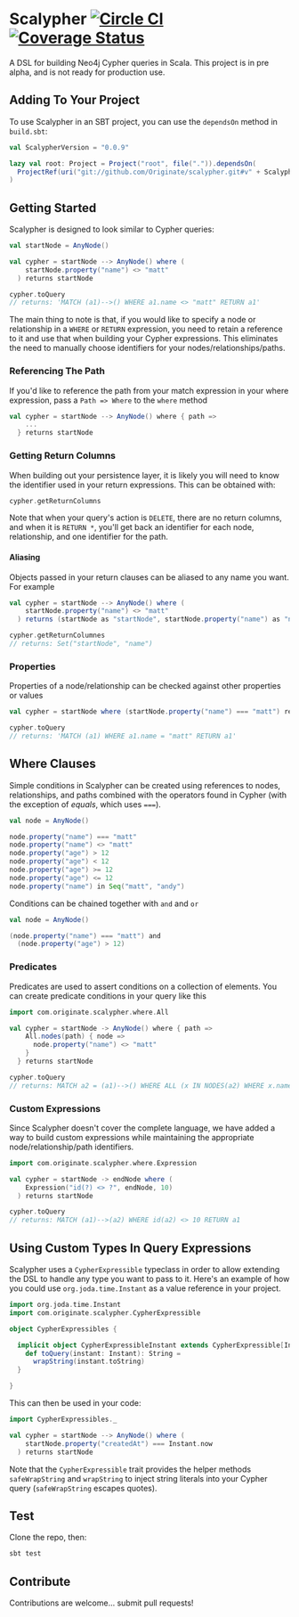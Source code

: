# Scalypher [![Circle CI](https://circleci.com/gh/Originate/scalypher/tree/master.svg?style=svg)](https://circleci.com/gh/Originate/scalypher/tree/master) [![Coverage Status](https://coveralls.io/repos/Originate/scalypher/badge.svg?branch=master)](https://coveralls.io/r/Originate/scalypher?branch=master)

A DSL for building Neo4j Cypher queries in Scala. This project is in pre alpha, and is not ready for production use.

## Adding To Your Project

To use Scalypher in an SBT project, you can use the `dependsOn` method in `build.sbt`:

```scala
val ScalypherVersion = "0.0.9"

lazy val root: Project = Project("root", file(".")).dependsOn(
  ProjectRef(uri("git://github.com/Originate/scalypher.git#v" + ScalypherVersion), "scalypher")
)
```

## Getting Started

Scalypher is designed to look similar to Cypher queries:

```scala
val startNode = AnyNode()

val cypher = startNode --> AnyNode() where (
    startNode.property("name") <> "matt"
  ) returns startNode

cypher.toQuery
// returns: 'MATCH (a1)-->() WHERE a1.name <> "matt" RETURN a1'
```

The main thing to note is that, if you would like to specify a node or relationship in a `WHERE` or
`RETURN` expression, you need to retain a reference to it and use that when building your Cypher expressions. This
eliminates the need to manually choose identifiers for your nodes/relationships/paths.

### Referencing The Path

If you'd like to reference the path from your match expression in your where expression, pass a
`Path => Where` to the `where` method

```scala
val cypher = startNode --> AnyNode() where { path =>
    ...
  } returns startNode
```

### Getting Return Columns

When building out your persistence layer, it is likely you will need to know the identifier used in your
return expressions. This can be obtained with:

```scala
cypher.getReturnColumns
```

Note that when your query's action is `DELETE`, there are no return columns, and when it is `RETURN *`,
you'll get back an identifier for each node, relationship, and one identifier for the path.

#### Aliasing

Objects passed in your return clauses can be aliased to any name you want. For example

```scala
val cypher = startNode --> AnyNode() where (
    startNode.property("name") <> "matt"
  ) returns (startNode as "startNode", startNode.property("name") as "name")

cypher.getReturnColumnes
// returns: Set("startNode", "name")
```

### Properties

Properties of a node/relationship can be checked against other properties or values

```scala
val cypher = startNode where (startNode.property("name") === "matt") returns startNode

cypher.toQuery
// returns: 'MATCH (a1) WHERE a1.name = "matt" RETURN a1'
```

## Where Clauses

Simple conditions in Scalypher can be created using references to nodes, relationships, and paths combined
with the operators found in Cypher (with the exception of *equals*, which uses `===`).

```scala
val node = AnyNode()

node.property("name") === "matt"
node.property("name") <> "matt"
node.property("age") > 12
node.property("age") < 12
node.property("age") >= 12
node.property("age") <= 12
node.property("name") in Seq("matt", "andy")
```

Conditions can be chained together with `and` and `or`

```scala
val node = AnyNode()

(node.property("name") === "matt") and
  (node.property("age") > 12)
```

### Predicates

Predicates are used to assert conditions on a collection of elements. You can create predicate
conditions in your query like this

```scala
import com.originate.scalypher.where.All

val cypher = startNode -> AnyNode() where { path =>
    All.nodes(path) { node =>
      node.property("name") <> "matt"
    }
  } returns startNode

cypher.toQuery
// returns: MATCH a2 = (a1)-->() WHERE ALL (x IN NODES(a2) WHERE x.name <> "matt") RETURN a1
```

### Custom Expressions

Since Scalypher doesn't cover the complete language, we have added a way to build custom expressions
while maintaining the appropriate node/relationship/path identifiers.

```scala
import com.originate.scalypher.where.Expression

val cypher = startNode -> endNode where (
    Expression("id(?) <> ?", endNode, 10)
  ) returns startNode

cypher.toQuery
// returns: MATCH (a1)-->(a2) WHERE id(a2) <> 10 RETURN a1
```

## Using Custom Types In Query Expressions

Scalypher uses a `CypherExpressible` typeclass in order to allow extending the DSL to handle any type you
want to pass to it. Here's an example of how you could use `org.joda.time.Instant` as a value reference
in your project.

```scala
import org.joda.time.Instant
import com.originate.scalypher.CypherExpressible

object CypherExpressibles {

  implicit object CypherExpressibleInstant extends CypherExpressible[Instant] {
    def toQuery(instant: Instant): String =
      wrapString(instant.toString)
  }

}
```

This can then be used in your code:

```scala
import CypherExpressibles._

val cypher = startNode --> AnyNode() where (
    startNode.property("createdAt") === Instant.now
  ) returns startNode

```

Note that the `CypherExpressible` trait provides the helper methods `safeWrapString` and `wrapString` to inject
string literals into your Cypher query (`safeWrapString` escapes quotes).

## Test

Clone the repo, then:

```bash
sbt test
```

## Contribute

Contributions are welcome... submit pull requests!
